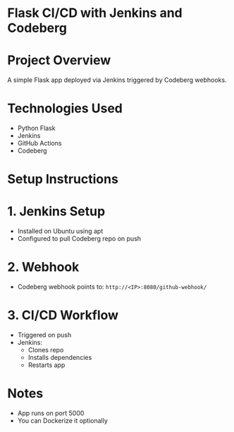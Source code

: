 # Flask CI/CD with Jenkins and Codeberg

# Project Overview
A simple Flask app deployed via Jenkins triggered by Codeberg webhooks.

# Technologies Used
- Python Flask
- Jenkins
- GitHub Actions
- Codeberg

# Setup Instructions

# 1. Jenkins Setup
- Installed on Ubuntu using apt
- Configured to pull Codeberg repo on push

#  2. Webhook
- Codeberg webhook points to: `http://<IP>:8080/github-webhook/`

# 3. CI/CD Workflow
- Triggered on push
- Jenkins:
  - Clones repo
  - Installs dependencies
  - Restarts app

# Notes
- App runs on port 5000
- You can Dockerize it optionally
